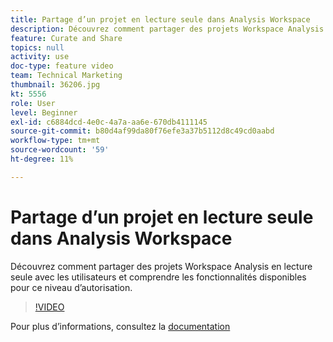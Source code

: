 ```yaml
---
title: Partage d’un projet en lecture seule dans Analysis Workspace
description: Découvrez comment partager des projets Workspace Analysis en lecture seule avec les utilisateurs et comprendre les fonctionnalités disponibles pour ce niveau d’autorisation.
feature: Curate and Share
topics: null
activity: use
doc-type: feature video
team: Technical Marketing
thumbnail: 36206.jpg
kt: 5556
role: User
level: Beginner
exl-id: c6884dcd-4e0c-4a7a-aa6e-670db4111145
source-git-commit: b80d4af99da80f76efe3a37b5112d8c49cd0aabd
workflow-type: tm+mt
source-wordcount: '59'
ht-degree: 11%

---
```


# Partage d’un projet en lecture seule dans Analysis Workspace

Découvrez comment partager des projets Workspace Analysis en lecture seule avec les utilisateurs et comprendre les fonctionnalités disponibles pour ce niveau d’autorisation.

>[!VIDEO](https://video.tv.adobe.com/v/36206/?quality=12&learn=on)

Pour plus d’informations, consultez la [documentation](https://experienceleague.adobe.com/docs/analytics/analyze/analysis-workspace/curate-share/view-only-projects.html?lang=fr)

